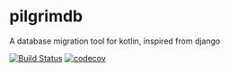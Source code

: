 # pilgrimdb
A database migration tool for kotlin, inspired from django

[![Build Status](https://travis-ci.org/pilgrimdbio/pilgrimdb.svg?branch=master)](https://travis-ci.org/pilgrimdb-io/pilgrimdb)
[![codecov](https://codecov.io/gh/pilgrimdbio/pilgrimdb/branch/master/graph/badge.svg)](https://codecov.io/gh/pilgrimdb-io/pilgrimdb)

